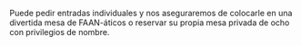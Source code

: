 Puede pedir entradas individuales y nos aseguraremos de colocarle en una divertida mesa de FAAN-áticos o reservar su propia mesa privada de ocho con privilegios de nombre.